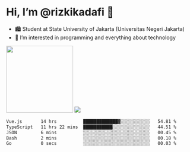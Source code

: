 # Hi, I’m @rizkikadafi 👋
- 🏙 Student at State University of Jakarta (Universitas Negeri Jakarta)
- 👀 I’m interested in programming and everything about technology
<img height="180em" src="https://github-readme-stats.vercel.app/api?username=rizkikadafi&show_icons=true&hide_border=true&&count_private=true&include_all_commits=true" />
<img src="https://github-readme-stats.vercel.app/api/top-langs/?username=rizkikadafi&show_icons=true&hide_border=true&&count_private=true&include_all_commits=true" />

<!--START_SECTION:waka-->

```txt
Vue.js       14 hrs          █████████████▓░░░░░░░░░░░   54.81 %
TypeScript   11 hrs 22 mins  ███████████░░░░░░░░░░░░░░   44.51 %
JSON         6 mins          ░░░░░░░░░░░░░░░░░░░░░░░░░   00.45 %
Bash         2 mins          ░░░░░░░░░░░░░░░░░░░░░░░░░   00.18 %
Go           0 secs          ░░░░░░░░░░░░░░░░░░░░░░░░░   00.03 %
```

<!--END_SECTION:waka-->

<!---
rizkikadafi/rizkikadafi is a ✨ special ✨ repository because its `README.md` (this file) appears on your GitHub profile.
You can click the Preview link to take a look at your changes.
--->
